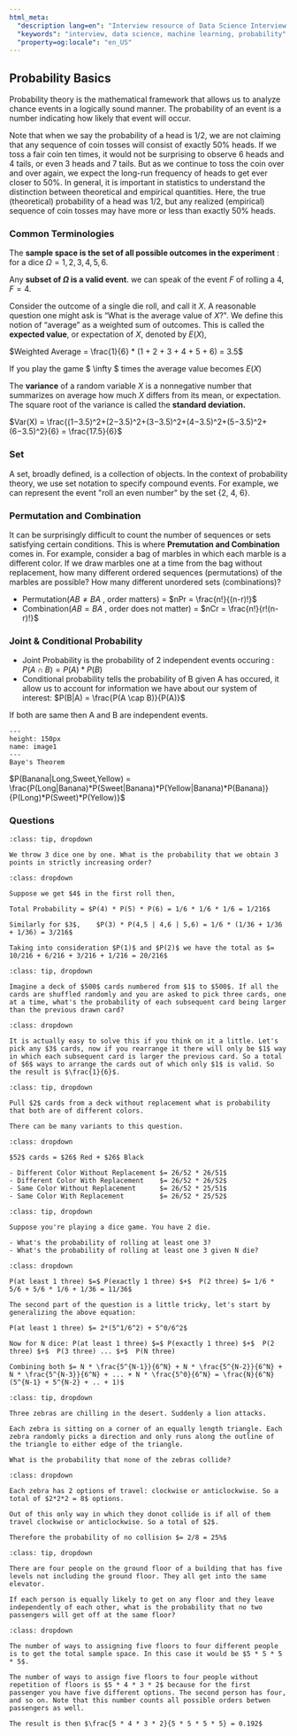 ```yaml
---
html_meta:
  "description lang=en": "Interview resource of Data Science Interview focusing on Probability."
  "keywords": "interview, data science, machine learning, probability"
  "property=og:locale": "en_US"
---
```



## Probability Basics

Probability theory is the mathematical framework that allows us to analyze chance events in a logically sound manner. The probability of an event is a number indicating how likely that event will occur.

Note that when we say the probability of a head is $1/2$, we are not claiming that any sequence of coin tosses will consist of exactly $50$% heads. If we toss a fair coin ten times, it would not be surprising to observe $6$ heads and $4$ tails, or even $3$ heads and $7$ tails. But as we continue to toss the coin over and over again, we expect the long-run frequency of heads to get ever closer to $50$%. In general, it is important in statistics to understand the distinction between theoretical and empirical quantities. Here, the true (theoretical) probability of a head was $1/2$, but any realized (empirical) sequence of coin tosses may have more or less than exactly $50$% heads.

### Common Terminologies

The **sample space is the set of all possible outcomes in the experiment** : for a dice $Ω = {1, 2, 3, 4, 5, 6}$.

Any **subset of $Ω$ is a valid event**. we can speak of the event $F$ of rolling a $4$, $F = {4}$.

Consider the outcome of a single die roll, and call it $X$. A reasonable question one might ask is “What is the average value of $X$?". We define this notion of “average” as a weighted sum of outcomes. This is called the **expected value**, or expectation of $X$, denoted by $E(X)$, 

$Weighted Average = \frac{1}{6} * (1 + 2 + 3 + 4 + 5 + 6) = 3.5$

If you play the game $ \infty $ times the average value becomes $E(X)$

The **variance** of a random variable $X$ is a nonnegative number that summarizes on average how much $X$ differs from its mean, or expectation.
The square root of the variance is called the **standard deviation.**

$Var(X) = \frac{(1−3.5)^2+(2−3.5)^2+(3−3.5)^2+(4−3.5)^2+(5−3.5)^2+(6−3.5)^2}{6} = \frac{17.5}{6}$

### Set

A set, broadly defined, is a collection of objects. In the context of probability theory, we use set notation to specify compound events. For example, we can represent the event "roll an even number" by the set {2, 4, 6}.


### Permutation and Combination

It can be surprisingly difficult to count the number of sequences or sets satisfying certain conditions. This is where **Premutation and Combination** comes in. For example, consider a bag of marbles in which each marble is a different color. If we draw marbles one at a time from the bag without replacement, how many different ordered sequences (permutations) of the marbles are possible? How many different unordered sets (combinations)? 

- Permutation($AB \neq BA$ , order matters) = $nPr = \frac{n!}{(n-r)!}$
- Combination($AB = BA$ , order does not matter) = $nCr = \frac{n!}{r!(n-r)!}$





### Joint & Conditional Probability

- Joint Probability is the probability of 2 independent events occuring : $P(A \cap B) = P(A)*P(B)$
- Conditional probability tells the probability of B given A has occured, it allow us to account for information we have about our system of interest: $P(B|A) = \frac{P(A \cap B)}{P(A)}$

If both are same then A and B are independent events.

```{figure} ../Statistics/images/image1.PNG
---
height: 150px
name: image1
---
Baye's Theorem
```

$P(Banana|Long,Sweet,Yellow) = \frac{P(Long|Banana)*P(Sweet|Banana)*P(Yellow|Banana)*P(Banana)}{P(Long)*P(Sweet)*P(Yellow)}$


### Questions

```{admonition} Problem: [UBER] Dice in increasing order
:class: tip, dropdown

We throw 3 dice one by one. What is the probability that we obtain 3 points in strictly increasing order?

```

```{admonition} Solution:
:class: dropdown

Suppose we get $4$ in the first roll then,

Total Probability = $P(4) * P(5) * P(6) = 1/6 * 1/6 * 1/6 = 1/216$

Similarly for $3$,    $P(3) * P(4,5 | 4,6 | 5,6) = 1/6 * (1/36 + 1/36 + 1/36) = 3/216$

Taking into consideration $P(1)$ and $P(2)$ we have the total as $= 10/216 + 6/216 + 3/216 + 1/216 = 20/216$ 

```

```{admonition} Problem: [LINKEDIN] Cards in increasing order
:class: tip, dropdown

Imagine a deck of $500$ cards numbered from $1$ to $500$. If all the cards are shuffled randomly and you are asked to pick three cards, one at a time, what's the probability of each subsequent card being larger than the previous drawn card?
```

```{admonition} Solution:
:class: dropdown

It is actually easy to solve this if you think on it a little. Let's pick any $3$ cards, now if you rearrange it there will only be $1$ way in which each subsequent card is larger the previous card. So a total of $6$ ways to arrange the cards out of which only $1$ is valid. So the result is $\frac{1}{6}$.
```


```{admonition} Problem: [STATE FARM] Cards without replacement
:class: tip, dropdown

Pull $2$ cards from a deck without replacement what is probability that both are of different colors.

There can be many variants to this question.

```

```{admonition} Solution:
:class: dropdown
 
$52$ cards = $26$ Red + $26$ Black

- Different Color Without Replacement $= 26/52 * 26/51$
- Different Color With Replacement    $= 26/52 * 26/52$
- Same Color Without Replacement 	  $= 26/52 * 25/51$
- Same Color With Replacement    	  $= 26/52 * 25/52$
```

```{admonition} Problem: [FACEBOOK] N Dice
:class: tip, dropdown

Suppose you're playing a dice game. You have 2 die.

- What's the probability of rolling at least one 3?
- What's the probability of rolling at least one 3 given N die?
```

```{admonition} Solution:
:class: dropdown

P(at least 1 three) $=$ P(exactly 1 three) $+$  P(2 three) $= 1/6 * 5/6 + 5/6 * 1/6 + 1/36 = 11/36$

The second part of the question is a little tricky, let's start by generalizing the above equation:

P(at least 1 three) $= 2*(5^1/6^2) + 5^0/6^2$

Now for N dice: P(at least 1 three) $=$ P(exactly 1 three) $+$  P(2 three) $+$  P(3 three) ... $+$  P(N three)

Combining both $= N * \frac{5^{N-1}}{6^N} + N * \frac{5^{N-2}}{6^N} + N * \frac{5^{N-3}}{6^N} + ... + N * \frac{5^0}{6^N} = \frac{N}{6^N}(5^{N-1} + 5^{N-2} + .. + 1)$

```

```{admonition} Problem: [FACEBOOK] 3 Zebras
:class: tip, dropdown

Three zebras are chilling in the desert. Suddenly a lion attacks.

Each zebra is sitting on a corner of an equally length triangle. Each zebra randomly picks a direction and only runs along the outline of the triangle to either edge of the triangle.

What is the probability that none of the zebras collide?
```

```{admonition} Solution:
:class: dropdown

Each zebra has 2 options of travel: clockwise or anticlockwise. So a total of $2*2*2 = 8$ options.

Out of this only way in which they donot collide is if all of them travel clockwise or anticlockwise. So a total of $2$.

Therefore the probability of no collision $= 2/8 = 25%$

```

```{admonition} Problem: [POSTMATES] Four Person Elevator
:class: tip, dropdown

There are four people on the ground floor of a building that has five levels not including the ground floor. They all get into the same elevator.

If each person is equally likely to get on any floor and they leave independently of each other, what is the probability that no two passengers will get off at the same floor?

```

```{admonition} Solution:
:class: dropdown

The number of ways to assigning five floors to four different people is to get the total sample space. In this case it would be $5 * 5 * 5 * 5$.

The number of ways to assign five floors to four people without repetition of floors is $5 * 4 * 3 * 2$ because for the first passenger you have five different options. The second person has four, and so on. Note that this number counts all possible orders betwen passengers as well.

The result is then $\frac{5 * 4 * 3 * 2}{5 * 5 * 5 * 5} = 0.192$
```
